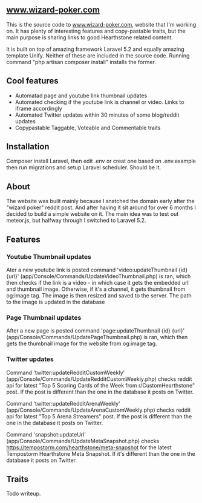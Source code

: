 ## www.wizard-poker.com

This is the source code to www.wizard-poker.com, website that I'm working on. It has plenty of interesting features and copy-pastable traits, but the main purpose is sharing links to good Hearthstone related content.

It is built on top of amazing framework Laravel 5.2 and equally amazing template Unify. Neither of these are included in the source code. Running command "php artisan composer install" installs the former.

## Cool features

* Automatad page and youtube link thumbnail updates
* Automated checking if the youtube link is channel or video. Links to iframe accordingly
* Automated Twitter updates within 30 minutes of some blog/reddit updates
* Copypastable Taggable, Voteable and Commentable traits

## Installation

Composer install Laravel, then edit .env or creat one based on .env.example then run migrations and setup Laravel scheduler. Should be it.

## About

The website was built mainly because I snatched the domain early after the "wizard poker" reddit post. And after having it sit around for over 6 months I decided to build a simple website on it. The main idea was to test out meteor.js, but halfway through I switched to Laravel 5.2.

## Features 

### Youtube Thumbnail updates

Ater a new youtube link is posted command 'video:updateThumbnail {id} {url}' (app/Console/Commands/UpdateVideoThumbnail.php) is ran, which then checks if the link is a video - in which case it gets the embedded url and thumbnail image. Otherwise, if it's a channel, it gets thumbnail from og:image tag. The image is then resized and saved to the server. The path to the image is updated in the database

### Page Thumbnail updates

After a new page is posted command 'page:updateThumbnail {id} {url}' (app/Console/Commands/UpdatePageThumbnail.php) is ran, which then gets the thumbnail image for the website from og:image tag.

### Twitter updates

Command 'twitter:updateRedditCustomWeekly' (app/Console/Commands/UpdateRedditCustomWeekly.php) checks reddit api for latest "Top 5 Scoring Cards of the Week from r/CustomHearthstone" post. If the post is different than the one in the database it posts on Twitter.

Command 'twitter:updateRedditArenaWeekly' (app/Console/Commands/UpdateArenaCustomWeekly.php) checks reddit api for latest "Top 5 Arena Streamers" post. If the post is different than the one in the database it posts on Twitter.

Command 'snapshot:updateUrl' (app/Console/Commands/UpdateMetaSnapshot.php) checks https://tempostorm.com/hearthstone/meta-snapshot for the latest Tempostorm Hearthstone Meta Snapshot. If it's different than the one in the database it posts on Twitter.

## Traits

Todo writeup. 